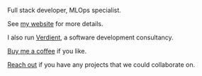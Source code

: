 Full stack developer, MLOps specialist.

See [my website](https://tajd.co.uk/about) for more details.

I also run [Verdient](https://verdient.co.uk/), a software development consultancy.

[Buy me a coffee](buymeacoffee.com/tajd) if you like.

[Reach out](mailto:tajdickson@protonmail.com) if you have any projects that we could collaborate on.
